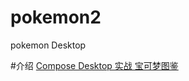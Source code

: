 # pokemon2
pokemon Desktop

#介绍
[Compose Desktop 实战 宝可梦图鉴](https://blog.csdn.net/shop_and_sleep/article/details/131209157?spm=1001.2014.3001.5501)

